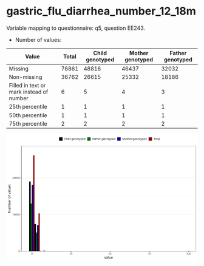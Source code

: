 # gastric_flu_diarrhea_number_12_18m
Variable mapping to questionnaire: q5, question EE243.
- Number of values:

| Value | Total | Child genotyped | Mother genotyped | Father genotyped |
| ----- | ----- | --------------- | ---------------- | ---------------- |
| Missing | 76861 | 48816 | 46437 | 32032 |
| Non-missing | 36762 | 26615 | 25332 | 18186 |
| Filled in text or mark instead of number | 6 | 5 | 4 |3 |
| 25th percentile | 1 | 1 | 1 | 1 |
| 50th percentile | 1 | 1 | 1 | 1 |
| 75th percentile | 2 | 2 | 2 | 2 |



![](gastric_flu_diarrhea_number_12_18m_n.png)



